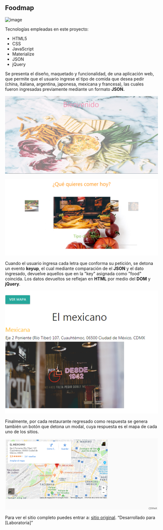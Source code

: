 ## Foodmap

![image](https://user-images.githubusercontent.com/32860658/38596939-24339af4-3d1a-11e8-9a31-519b08255f23.png)

Tecnologías empleadas en este proyecto:
* HTML5
* CSS
* JavaScript
* Materialize
* JSON
* jQuery


Se presenta el diseño, maquetado y funcionalidad, de una aplicación web, que permite que el usuario ingrese el tipo de comida que desea pedir (china, italiana, argentina, japonesa, mexicana y francesa), las cuales fueron ingresadas previamente mediante un formato **JSON.**

![ Vista1](assets/images/vista1.png)


![ Vista1](assets/images/vista2.png)

Cuando el usuario ingresa cada letra que conforma su petición, se detona un evento **keyup**, el cual mediante comparación de el **JSON** y el dato ingresado, devuelve aquellos que en la "key" asignada como  "food" coincida. Los datos devueltos se reflejan en **HTML** por medio del **DOM** y  **jQuery**.

![ Restaurante](assets/images/restaurantea.png)

Finalmente, por cada restaurante regresado como respuesta se genera también un botón que detona un modal, cuya respuesta es el mapa de cada uno de los sitios.

![ Modal](assets/images/modala.png)



Para ver el sitio completo puedes entrar a: [sitio original](https://indezende.github.io/restaurantFilter/index.html).
“Desarrollado para [Laboratoria]”
